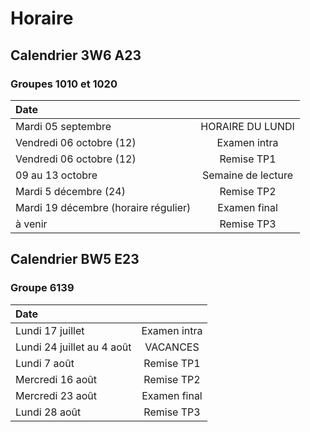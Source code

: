 # Horaire

## Calendrier 3W6 A23
### Groupes 1010 et 1020
| Date |          |
| :--------------- |:---------------:|
| Mardi 05 septembre | HORAIRE DU LUNDI |
| Vendredi 06 octobre (12) | Examen intra |
| Vendredi 06 octobre (12) | Remise TP1 |
| 09 au 13 octobre | Semaine de lecture |
| Mardi 5 décembre (24) | Remise TP2 |
| Mardi 19 décembre (horaire régulier) |Examen final|
| à venir | Remise TP3 |


## Calendrier BW5 E23
### Groupe 6139
| Date |          |
| :--------------- |:---------------:|
| Lundi 17 juillet | Examen intra |
| Lundi 24 juillet au 4 août | VACANCES |
| Lundi 7 août | Remise TP1 |
| Mercredi 16 août | Remise TP2 |
| Mercredi 23 août|Examen final|
| Lundi 28 août | Remise TP3 |